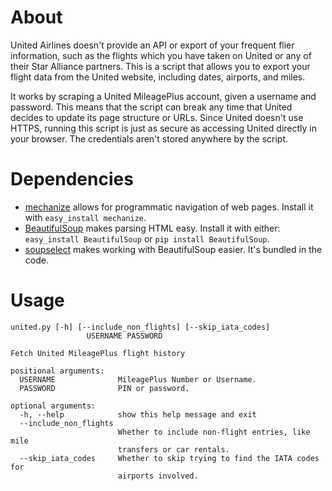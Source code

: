 # About
United Airlines doesn't provide an API or export of your frequent flier information, 
such as the flights which you have taken on United or any of their Star Alliance partners. 
This is a script that allows you to export your flight data from the United website, including
dates, airports, and miles.

It works by scraping a United MileagePlus account, given a username and password. This means that
the script can break any time that United decides to update its page structure or URLs. Since
United doesn't use HTTPS, running this script is just as secure as accessing United directly
in your browser. The credentials aren't stored anywhere by the script.

# Dependencies
- [mechanize](http://wwwsearch.sourceforge.net/mechanize/) allows for programmatic navigation of web pages. Install it with `easy_install mechanize`.
- [BeautifulSoup](http://www.crummy.com/software/BeautifulSoup/) makes parsing HTML easy. Install it with either: `easy_install BeautifulSoup` or `pip install BeautifulSoup`.
- [soupselect](http://code.google.com/p/soupselect/) makes working with BeautifulSoup easier. It's bundled in the code.

# Usage

```
united.py [-h] [--include_non_flights] [--skip_iata_codes]
                 USERNAME PASSWORD

Fetch United MileagePlus flight history

positional arguments:
  USERNAME              MileagePlus Number or Username.
  PASSWORD              PIN or password.

optional arguments:
  -h, --help            show this help message and exit
  --include_non_flights
                        Whether to include non-flight entries, like mile
                        transfers or car rentals.
  --skip_iata_codes     Whether to skip trying to find the IATA codes for
                        airports involved.
```

